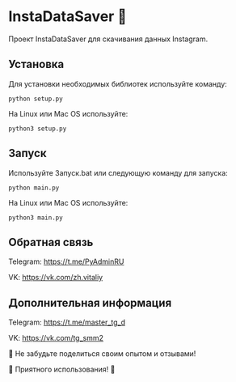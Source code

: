 # InstaDataSaver 🚀
Проект InstaDataSaver для скачивания данных Instagram.

## Установка
Для установки необходимых библиотек используйте команду:

```python setup.py```

На Linux или Mac OS используйте:

```python3 setup.py```

## Запуск
Используйте Запуск.bat или следующую команду для запуска:

```python main.py```


На Linux или Mac OS используйте:

```python3 main.py```

## Обратная связь

Telegram: https://t.me/PyAdminRU

VK: https://vk.com/zh.vitaliy

## Дополнительная информация

Telegram: https://t.me/master_tg_d

VK: https://vk.com/tg_smm2

📣 Не забудьте поделиться своим опытом и отзывами!

🚀 Приятного использования! 🚀
